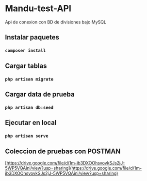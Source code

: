 # Mandu-test-API
Api de conexion con BD de divisiones bajo MySQL

## Instalar paquetes
### `composer install`

## Cargar tablas
### `php artisan migrate`

## Cargar data de prueba
### `php artisan db:seed`

## Ejecutar en local
### `php artisan serve`


## Coleccion de pruebas con POSTMAN
[https://drive.google.com/file/d/1m-ib3DXOOhsvovkSJs2jJ-5WP5VQAini/view?usp=sharing](https://drive.google.com/file/d/1m-ib3DXOOhsvovkSJs2jJ-5WP5VQAini/view?usp=sharing)
